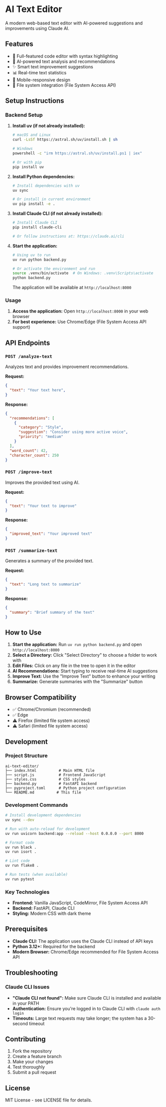 # AI Text Editor

A modern web-based text editor with AI-powered suggestions and improvements using Claude AI.

## Features

- 📝 Full-featured code editor with syntax highlighting
- 🤖 AI-powered text analysis and recommendations
- ✨ Smart text improvement suggestions
- 📊 Real-time text statistics
- 📱 Mobile-responsive design
- 💾 File system integration (File System Access API)

## Setup Instructions

### Backend Setup

1. **Install uv (if not already installed):**
   ```bash
   # macOS and Linux
   curl -LsSf https://astral.sh/uv/install.sh | sh

   # Windows
   powershell -c "irm https://astral.sh/uv/install.ps1 | iex"

   # Or with pip
   pip install uv
   ```

2. **Install Python dependencies:**
   ```bash
   # Install dependencies with uv
   uv sync

   # Or install in current environment
   uv pip install -e .
   ```

3. **Install Claude CLI (if not already installed):**
   ```bash
   # Install Claude CLI
   pip install claude-cli

   # Or follow instructions at: https://claude.ai/cli
   ```

4. **Start the application:**
   ```bash
   # Using uv to run
   uv run python backend.py

   # Or activate the environment and run
   source .venv/bin/activate  # On Windows: .venv\Scripts\activate
   python backend.py
   ```

   The application will be available at `http://localhost:8000`

### Usage

1. **Access the application:** Open `http://localhost:8000` in your web browser
2. **For best experience:** Use Chrome/Edge (File System Access API support)

## API Endpoints

### `POST /analyze-text`
Analyzes text and provides improvement recommendations.

**Request:**
```json
{
  "text": "Your text here",
}
```

**Response:**
```json
{
  "recommendations": [
    {
      "category": "Style",
      "suggestion": "Consider using more active voice",
      "priority": "medium"
    }
  ],
  "word_count": 42,
  "character_count": 250
}
```

### `POST /improve-text`
Improves the provided text using AI.

**Request:**
```json
{
  "text": "Your text to improve"
}
```

**Response:**
```json
{
  "improved_text": "Your improved text"
}
```

### `POST /summarize-text`
Generates a summary of the provided text.

**Request:**
```json
{
  "text": "Long text to summarize"
}
```

**Response:**
```json
{
  "summary": "Brief summary of the text"
}
```

## How to Use

1. **Start the application:** Run `uv run python backend.py` and open `http://localhost:8000`
2. **Select a Directory:** Click "Select Directory" to choose a folder to work with
3. **Edit Files:** Click on any file in the tree to open it in the editor
4. **AI Recommendations:** Start typing to receive real-time AI suggestions
5. **Improve Text:** Use the "Improve Text" button to enhance your writing
6. **Summarize:** Generate summaries with the "Summarize" button

## Browser Compatibility

- ✅ Chrome/Chromium (recommended)
- ✅ Edge
- ⚠️ Firefox (limited file system access)
- ⚠️ Safari (limited file system access)

## Development

### Project Structure
```
ai-text-editor/
├── index.html          # Main HTML file
├── script.js           # Frontend JavaScript
├── styles.css          # CSS styles
├── backend.py          # FastAPI backend
├── pyproject.toml      # Python project configuration
└── README.md          # This file
```

### Development Commands

```bash
# Install development dependencies
uv sync --dev

# Run with auto-reload for development
uv run uvicorn backend:app --reload --host 0.0.0.0 --port 8000

# Format code
uv run black .
uv run isort .

# Lint code
uv run flake8 .

# Run tests (when available)
uv run pytest
```

### Key Technologies
- **Frontend:** Vanilla JavaScript, CodeMirror, File System Access API
- **Backend:** FastAPI, Claude CLI
- **Styling:** Modern CSS with dark theme

## Prerequisites

- **Claude CLI:** The application uses the Claude CLI instead of API keys
- **Python 3.12+:** Required for the backend
- **Modern Browser:** Chrome/Edge recommended for File System Access API

## Troubleshooting

### Claude CLI Issues
- **"Claude CLI not found":** Make sure Claude CLI is installed and available in your PATH
- **Authentication:** Ensure you're logged in to Claude CLI with `claude auth login`
- **Timeouts:** Large text requests may take longer; the system has a 30-second timeout

## Contributing

1. Fork the repository
2. Create a feature branch
3. Make your changes
4. Test thoroughly
5. Submit a pull request

## License

MIT License - see LICENSE file for details.
